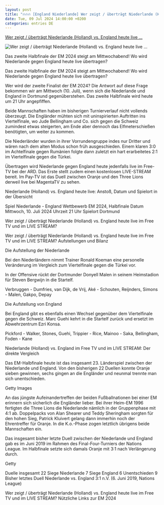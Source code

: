 ```yaml
---
layout: post
title: "🔥🔥🔥 [England Niederlande] Wer zeigt / überträgt Niederlande (Holland) vs. England heute live ..."
date: Tue, 09 Jul 2024 14:00:00 +0200
categories: entries DE
---
```

[Wer zeigt / überträgt Niederlande (Holland) vs. England heute live ...](https://www.goal.com/de/meldungen/wer-zeigt-uebertraegt-niederlande-holland-england-tv-live-stream/blt14f363109ff0763a)

![Wer zeigt / überträgt Niederlande (Holland) vs. England heute live ...](https://assets.goal.com/images/v3/blt1f61ba5e371a0baa/Virgil%20van%20Dijk%20Netherlands%20Jude%20Bellingham%20England.jpg)

Das zweite Halbfinale der EM 2024 steigt am Mittwochabend! Wo wird Niederlande gegen England heute live übertragen?

Das zweite Halbfinale der EM 2024 steigt am Mittwochabend! Wo wird Niederlande gegen England heute live übertragen?

Wer wird der zweite Finalist der EM 2024? Die Antwort auf diese Frage bekommen wir am Mittwoch (10. Juli), wenn sich die Niederlande und England in Dortmund gegenüberstehen. Das zweite Halbfinale wird heute um 21 Uhr angepfiffen.

Beide Mannschaften haben im bisherigen Turnierverlauf nicht vollends überzeugt. Die Engländer mühten sich mit uninspirierten Auftritten ins Viertelfinale, wo Jude Bellingham und Co. sich gegen die Schweiz zumindest etwas steigerten, am Ende aber dennoch das Elfmeterschießen benötigten, um weiter zu kommen.

Die Niederländer wurden in ihrer Vorrundengruppe indes nur Dritter und wären nach dem alten Modus schon früh ausgeschieden. Einem klaren 3:0 im Achtelfinale gegen Rumänien folgte dann zuletzt ein hart erarbeitetes 2:1 im Viertelfinale gegen die Türkei.

Übertragen wird Niederlande gegen England heute jedenfalls live im Free-TV bei der ARD. Das Erste stellt zudem einen kostenlosen LIVE-STREAM bereit. Im Pay-TV ist das Duell zwischen Oranje und den Three Lions derweil live bei MagentaTV zu sehen.

Niederlande (Holland) vs. England heute live: Anstoß, Datum und Spielort in der Übersicht

Spiel Niederlande - England Wettbewerb EM 2024, Halbfinale Datum Mittwoch, 10. Juli 2024 Uhrzeit 21 Uhr Spielort Dortmund

Wer zeigt / überträgt Niederlande (Holland) vs. England heute live im Free TV und im LIVE STREAM?

Wer zeigt / überträgt Niederlande (Holland) vs. England heute live im Free TV und im LIVE STREAM? Aufstellungen und Bilanz

Die Aufstellung der Niederlande

Bei den Niederländern nimmt Trainer Ronald Koeman eine personelle Veränderung im Vergleich zum Viertelfinale gegen die Türkei vor.

In der Offensive rückt der Dortmunder Donyell Malen in seinem Heimstadion für Steven Bergwijn in die Startelf.

Verbruggen - Dumfries, van Dijk, de Vrij, Aké - Schouten, Reijnders, Simons - Malen, Gakpo, Depay

Die Aufstellung von England

Bei England gibt es ebenfalls einen Wechsel gegenüber dem Viertelfinale gegen die Schweiz. Marc Guehi kehrt in die Startelf zurück und ersetzt im Abwehrzentrum Ezri Konsa.

Pickford - Walker, Stones, Guehi, Trippier - Rice, Mainoo - Saka, Bellingham, Foden - Kane

Niederlande (Holland) vs. England im Free TV und im LIVE STREAM: Der direkte Vergleich

Das EM-Halbfinale heute ist das insgesamt 23. Länderspiel zwischen der Niederlande und England. Von den bisherigen 22 Duellen konnte Oranje sieben gewinnen, sechs gingen an die Engländer und neunmal trennte man sich unentschieden.

Getty Images

An das jüngste Aufeinandertreffen der beiden Fußballnationen bei einer EM erinnern sich sicherlich die Engländer lieber. Bei ihrer Heim-EM 1996 fertigten die Three Lions die Niederlande nämlich in der Gruppenphase mit 4:1 ab. Doppelpacks von Alan Shearer und Teddy Sheringham sorgten für den hohen Sieg, Patrick Kluivert gelang dann immerhin noch der Ehrentreffer für Oranje. In die K.o.-Phase zogen letztlich übrigens beide Mannschaften ein.

Das insgesamt bisher letzte Duell zwischen der Niederlande und England gab es im Juni 2019 im Rahmen des Final-Four-Turniers der Nations League. Im Halbfinale setzte sich damals Oranje mit 3:1 nach Verlängerung durch.

Getty

Duelle insgesamt 22 Siege Niederlande 7 Siege England 6 Unentschieden 9 Bisher letztes Duell Niederlande vs. England 3:1 n.V. (6. Juni 2019, Nations League)

Wer zeigt / überträgt Niederlande (Holland) vs. England heute live im Free TV und im LIVE STREAM? Nützliche Links zur EM 2024

